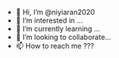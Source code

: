- 👋 Hi, I’m @niyiaran2020
- 👀 I’m interested in ...
- 🌱 I’m currently learning ...
- 💞️ I’m looking to collaborate...
- 📫 How to reach me ???

<!---
niyiaran2020/niyiaran2020 is a ✨ special ✨ repository because its `README.md` (this file) appears on your GitHub profile.
You can click the Preview link to take a look at your changes.
--->
